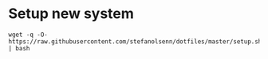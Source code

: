 # Setup new system

```shell
wget -q -O- https://raw.githubusercontent.com/stefanolsenn/dotfiles/master/setup.sh | bash
```
